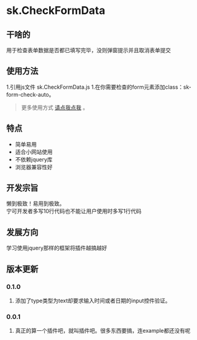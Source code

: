 # sk.CheckFormData

## 干啥的
用于检查表单数据是否都已填写完毕，没则弹窗提示并且取消表单提交

## 使用方法
1.引用js文件 sk.CheckFormData.js
1.在你需要检查的form元素添加class：sk-form-check-auto。  
>  更多使用方式  [请点我点我](#baidu.com)  。

## 特点
- 简单易用
- 适合小网站使用
- 不依赖jquery库
- 浏览器兼容性好

## 开发宗旨
懒到极致！易用到极致。  
宁可开发者多写10行代码也不能让用户使用时多写1行代码


## 发展方向
学习使用jquery那样的框架将插件越搞越好

## 版本更新

### 0.1.0
1. 添加了type类型为text却要求输入时间或者日期的input控件验证。

### 0.0.1
1. 真正的算一个插件吧，就叫插件吧。很多东西要搞，连example都还没有呢



